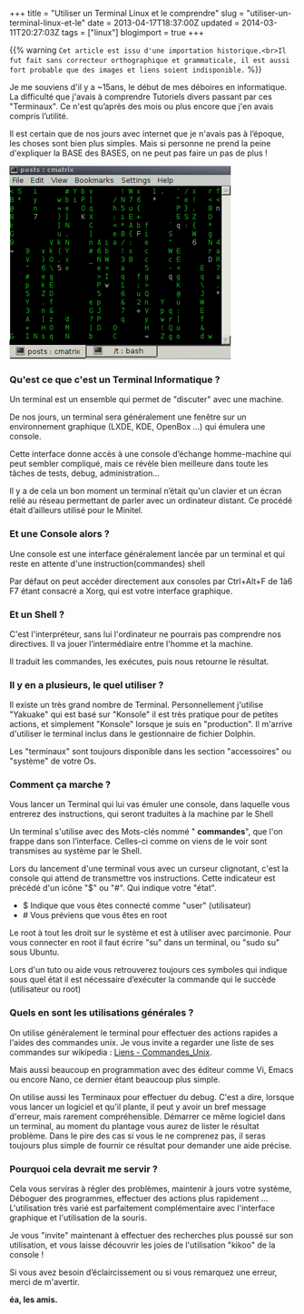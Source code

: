 +++
title = "Utiliser un Terminal Linux et le comprendre"
slug = "utiliser-un-terminal-linux-et-le"
date = 2013-04-17T18:37:00Z
updated = 2014-03-11T20:27:03Z
tags = ["linux"]
blogimport = true
+++

{{% warning `Cet article est issu d'une importation historique.<br>Il fut fait sans correcteur orthographique et grammaticale, il est aussi fort probable que des images et liens soient indisponible.` %}}

Je me souviens d'il y a ~15ans, le début de mes déboires en informatique. La difficulté que j'avais à comprendre Tutoriels divers passant par ces "Terminaux". Ce n'est qu’après des mois ou plus encore que j'en avais compris l’utilité.

Il est certain que de nos jours avec internet que je n'avais pas à l’époque, les choses sont bien plus simples. Mais si personne ne prend la peine d'expliquer la BASE des BASES, on ne peut pas faire un pas de plus !

![Image de presentation](/images/cmatrix.png "Bienvenue dans la matrice")

### Qu'est ce que c'est un Terminal Informatique ?
Un terminal est un ensemble qui permet de "discuter" avec une machine.

De nos jours, un terminal sera généralement une fenêtre sur un environnement graphique (LXDE, KDE, OpenBox ...) qui émulera une console.

Cette interface donne accès à une console d’échange homme-machine qui peut sembler compliqué, mais ce révèle bien meilleure dans toute les tâches de tests, debug, administration...

Il y a de cela un bon moment un terminal n’était qu'un clavier et un écran relié au réseau permettant de parler avec un ordinateur distant. Ce procédé était d’ailleurs utilisé pour le Minitel.

### Et une Console alors ?
Une console est une interface généralement lancée par un terminal et qui reste en attente d'une instruction(commandes) shell

Par défaut on peut accéder directement aux consoles par Ctrl+Alt+F de 1à6 F7 étant consacré a Xorg, qui est votre interface graphique.

### Et un Shell ?
C'est l'interpréteur, sans lui l'ordinateur ne pourrais pas comprendre nos directives. Il va jouer l’intermédiaire entre l'homme et la machine.

Il traduit les commandes, les exécutes, puis nous retourne le résultat.

### Il y en a plusieurs, le quel utiliser ?
Il existe un très grand nombre de Terminal. Personnellement j'utilise "Yakuake" qui est basé sur "Konsole" il est très pratique pour de petites actions, et simplement "Konsole" lorsque je suis en "production". Il m'arrive d'utiliser le terminal inclus dans le gestionnaire de fichier Dolphin.

Les "terminaux" sont toujours disponible dans les section "accessoires" ou "système" de votre Os.

### Comment ça marche ?
Vous lancer un Terminal qui lui vas émuler une console, dans laquelle vous entrerez des instructions, qui seront traduites à la machine par le Shell

Un terminal s'utilise avec des Mots-clés nommé " **commandes**", que l'on frappe dans son l’interface. Celles-ci comme on viens de le voir sont transmises au système par le Shell.

Lors du lancement d'une terminal vous avec un curseur clignotant, c'est la console qui attend de transmettre vos instructions. Cette indicateur est précédé d'un icône "$" ou "#". Qui indique votre "état".

- $ Indique que vous êtes connecté comme "user" (utilisateur)
- \# Vous préviens que vous êtes en root

Le root à tout les droit sur le système et est à utiliser avec parcimonie. Pour vous connecter en root il faut écrire "su" dans un terminal, ou "sudo su" sous Ubuntu.

Lors d'un tuto ou aide vous retrouverez toujours ces symboles qui indique sous quel état il est nécessaire d’exécuter la commande qui le succède (utilisateur ou root)

### Quels en sont les utilisations générales ?
On utilise généralement le terminal pour effectuer des actions rapides a l'aides des commandes unix. Je vous invite a regarder une liste de ses commandes sur wikipedia : [Liens - Commandes_Unix](http://fr.wikipedia.org/wiki/Commandes_Unix).

Mais aussi beaucoup en programmation avec des éditeur comme Vi, Emacs ou encore Nano, ce dernier étant beaucoup plus simple.

On utilise aussi les Terminaux pour effectuer du debug. C'est a dire, lorsque vous lancer un logiciel et qu'il plante, il peut y avoir un bref message d'erreur, mais rarement compréhensible. Démarrer ce même logiciel dans un terminal, au moment du plantage vous aurez de lister le résultat problème. Dans le pire des cas si vous le ne comprenez pas, il seras toujours plus simple de fournir ce résultat pour demander une aide précise.

### Pourquoi cela devrait me servir ?
Cela vous serviras à régler des problèmes, maintenir à jours votre système, Déboguer des programmes, effectuer des actions plus rapidement ... L'utilisation très varié est parfaitement complémentaire avec l'interface graphique et l'utilisation de la souris.

Je vous "invite" maintenant à effectuer des recherches plus poussé sur son utilisation, et vous laisse découvrir les joies de l'utilisation "kikoo" de la console !

Si vous avez besoin d’éclaircissement ou si vous remarquez une erreur, merci de m'avertir.

**éa, les amis.**
